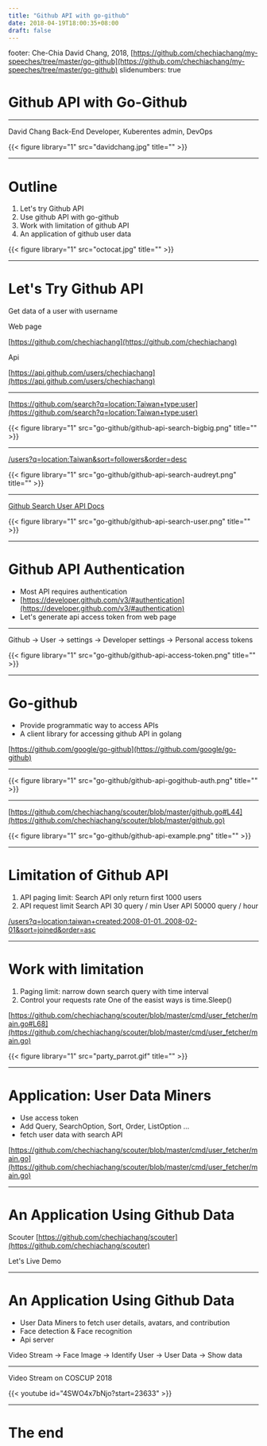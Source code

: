 ```yaml
---
title: "Github API with go-github"
date: 2018-04-19T18:00:35+08:00
draft: false
---
```


footer: Che-Chia David Chang, 2018,  [https://github.com/chechiachang/my-speeches/tree/master/go-github](https://github.com/chechiachang/my-speeches/tree/master/go-github)
slidenumbers: true

# Github API with Go-Github

---

David Chang
Back-End Developer, Kuberentes admin, DevOps

{{< figure library="1" src="davidchang.jpg" title="" >}}

---

# Outline

1. Let's try Github API
2. Use github API with go-github
3. Work with limitation of github API
4. An application of github user data

{{< figure library="1" src="octocat.jpg" title="" >}}

---

# Let's Try Github API

Get data of a user with username

Web page

[https://github.com/chechiachang](https://github.com/chechiachang)

Api

[https://api.github.com/users/chechiachang](https://api.github.com/users/chechiachang)

---

[https://github.com/search?q=location:Taiwan+type:user](https://github.com/search?q=location:Taiwan+type:user)

{{< figure library="1" src="go-github/github-api-search-bigbig.png" title="" >}}

---

[/users?q=location:Taiwan&sort=followers&order=desc](https://api.github.com/search/users?q=location:Taiwan&sort=followers&order=desc)

{{< figure library="1" src="go-github/github-api-search-audreyt.png" title="" >}}

---

[Github Search User API Docs](https://developer.github.com/v3/search/#search-users)

{{< figure library="1" src="go-github/github-api-search-user.png" title="" >}}

---

# Github API Authentication

- Most API requires authentication
- [https://developer.github.com/v3/#authentication](https://developer.github.com/v3/#authentication)
- Let's generate api access token from web page

---

Github -> User -> settings -> Developer settings -> Personal access tokens

{{< figure library="1" src="go-github/github-api-access-token.png" title="" >}}

---

# Go-github

- Provide programmatic way to access APIs
- A client library for accessing github API in golang

[https://github.com/google/go-github](https://github.com/google/go-github)

---

{{< figure library="1" src="go-github/github-api-gogithub-auth.png" title="" >}}

---

[https://github.com/chechiachang/scouter/blob/master/github.go#L44](https://github.com/chechiachang/scouter/blob/master/github.go)

{{< figure library="1" src="go-github/github-api-example.png" title="" >}}

--- 

# Limitation of Github API

1. API paging limit: Search API only return first 1000 users
2. API request limit
  Search API 30 query / min
  User API 50000 query / hour

[/users?q=location:taiwan+created:2008-01-01..2008-02-01&sort=joined&order=asc](https://api.github.com/search/users?q=location:taiwan+created:2008-01-01..2008-02-01&sort=joined&order=asc)

---

# Work with limitation

1. Paging limit: narrow down search query with time interval
2. Control your requests rate 
   One of the easist ways is time.Sleep()

[https://github.com/chechiachang/scouter/blob/master/cmd/user_fetcher/main.go#L68](https://github.com/chechiachang/scouter/blob/master/cmd/user_fetcher/main.go)

{{< figure library="1" src="party_parrot.gif" title="" >}}

---

# Application: User Data Miners

- Use access token
- Add Query, SearchOption, Sort, Order, ListOption ...
- fetch user data with search API

[https://github.com/chechiachang/scouter/blob/master/cmd/user_fetcher/main.go](https://github.com/chechiachang/scouter/blob/master/cmd/user_fetcher/main.go)

---

# An Application Using Github Data

Scouter [https://github.com/chechiachang/scouter](https://github.com/chechiachang/scouter)

Let's Live Demo

---

# An Application Using Github Data

- User Data Miners to fetch user details, avatars, and contribution
- Face detection & Face recognition
- Api server

Video Stream -> Face Image -> Identify User -> User Data -> Show data

---

Video Stream on COSCUP 2018


{{< youtube id="4SWO4x7bNjo?start=23633" >}}

---

# The end
